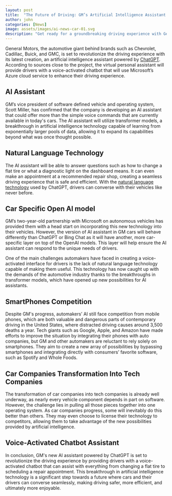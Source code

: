 ```yaml
---
layout: post
title:  "The Future of Driving: GM’s Artificial Intelligence Assistant ChatGPT"
author: john
categories: [News]
image: assets/images/ai-news-car-01.svg
description: "Get ready for a groundbreaking driving experience with General Motors' latest innovation: an AI assistant powered by ChatGPT."
---
```



General Motors, the automotive giant behind brands such as Chevrolet, Cadillac, Buick, and GMC, is set to revolutionize the driving experience with its latest creation, an artificial intelligence assistant powered by [ChatGPT](https://chat.openai.com/chat). According to sources close to the project, the virtual personal assistant will provide drivers with a voice-activated chatbot that will use Microsoft’s Azure cloud service to enhance their driving experience.


## AI Assistant

GM’s vice president of software defined vehicle and operating system, Scott Miller, has confirmed that the company is developing an AI assistant that could offer more than the simple voice commands that are currently available in today's cars. The AI assistant will utilize transformer models, a breakthrough in artificial intelligence technology capable of learning from exponentially larger pools of data, allowing it to expand its capabilities beyond what was once thought possible.


## Natural Language Technology

The AI assistant will be able to answer questions such as how to change a flat tire or what a diagnostic light on the dashboard means. It can even make an appointment at a recommended repair shop, creating a seamless driving experience that is safe and efficient. With the [natural language technology](https://techwizco.com/ai-story-generator/) used by ChatGPT, drivers can converse with their vehicles like never before.


## Car Specific Open AI model

GM’s two-year-old partnership with Microsoft on autonomous vehicles has provided them with a head start on incorporating this new technology into their vehicles. However, the version of AI assistant in GM cars will behave differently than ChatGPT or Bing Chat as it will have another, more car-specific layer on top of the OpenAI models. This layer will help ensure the AI assistant can respond to the unique needs of drivers.

One of the main challenges automakers have faced in creating a voice-activated interface for drivers is the lack of natural language technology capable of making them useful. This technology has now caught up with the demands of the automotive industry thanks to the breakthroughs in transformer models, which have opened up new possibilities for AI assistants.


## SmartPhones Competition

Despite GM's progress, automakers’ AI still face competition from mobile phones, which are both valuable and dangerous parts of contemporary driving in the United States, where distracted driving causes around 3,500 deaths a year. Tech giants such as Google, Apple, and Amazon have made efforts to improve the situation by integrating their phones with auto companies, but GM and other automakers are reluctant to rely solely on smartphones. They aim to create a new array of possibilities by bypassing smartphones and integrating directly with consumers’ favorite software, such as Spotify and Whole Foods.


## Car Companies Transformation Into Tech Companies

The transformation of car companies into tech companies is already well underway, as nearly every vehicle component depends in part on software. However, the challenge lies in pulling all those pieces together into one operating system. As car companies progress, some will inevitably do this better than others. They may even choose to license their technology to competitors, allowing them to take advantage of the new possibilities provided by artificial intelligence.


## Voice-Activated Chatbot Assistant

In conclusion, GM's new AI assistant powered by ChatGPT is set to revolutionize the driving experience by providing drivers with a voice-activated chatbot that can assist with everything from changing a flat tire to scheduling a repair appointment. This breakthrough in artificial intelligence technology is a significant step towards a future where cars and their drivers can converse seamlessly, making driving safer, more efficient, and ultimately more enjoyable.